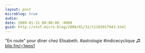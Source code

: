 ```yaml
---
layout: post
microblog: true
audio: 
date: 2009-01-31 00:00:00 -0000
guid: http://xtof.micro.blog/2009/01/31/t1165017943.html
---
```

"En route" pour dîner chez Elisabeth. #astrologie #indicecyclique ♫ [blip.fm/~1wps1](http://blip.fm/~1wps1)
